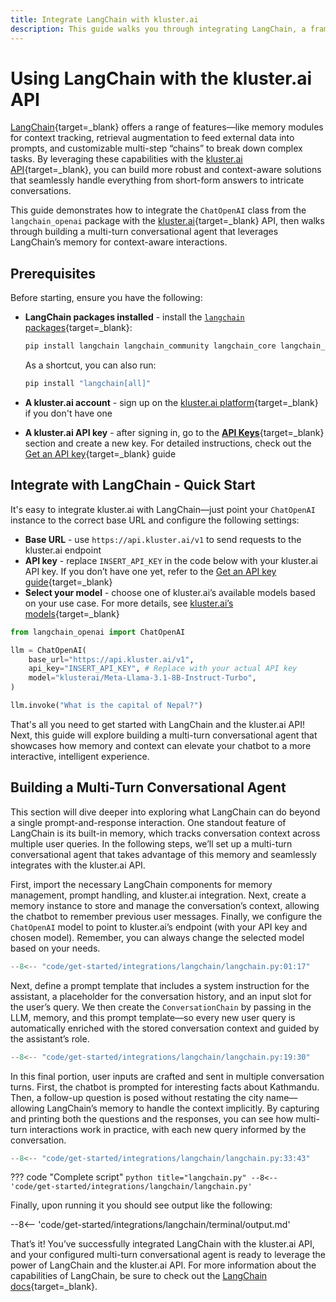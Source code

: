 ```yaml
---
title: Integrate LangChain with kluster.ai
description: This guide walks you through integrating LangChain, a framework designed to simplify the development of LLM powered-applications, with the kluster.ai API.
---
```


# Using LangChain with the kluster.ai API

[LangChain](https://www.langchain.com/){target=\_blank} offers a range of features—like memory modules for context tracking, retrieval augmentation to feed external data into prompts, and customizable multi-step “chains” to break down complex tasks. By leveraging these capabilities with the [kluster.ai API](https://www.kluster.ai/){target=\_blank}, you can build more robust and context-aware solutions that seamlessly handle everything from short-form answers to intricate conversations.

This guide demonstrates how to integrate the `ChatOpenAI` class from the `langchain_openai` package with the [kluster.ai](https://www.kluster.ai/){target=\_blank} API, then walks through building a multi-turn conversational agent that leverages LangChain’s memory for context-aware interactions.

## Prerequisites

Before starting, ensure you have the following:

- **LangChain packages installed** - install the [`langchain` packages](https://github.com/langchain-ai/langchain){target=\_blank}:

    ```bash
    pip install langchain langchain_community langchain_core langchain_openai
    ```

    As a shortcut, you can also run:

    ```bash
    pip install "langchain[all]"
    ```

- **A kluster.ai account** - sign up on the [kluster.ai platform](https://platform.kluster.ai/signup){target=\_blank} if you don't have one
- **A kluster.ai API key** - after signing in, go to the [**API Keys**](https://platform.kluster.ai/apikeys){target=\_blank} section and create a new key. For detailed instructions, check out the [Get an API key](/get-started/get-api-key/){target=\_blank} guide

## Integrate with LangChain - Quick Start

It's easy to integrate kluster.ai with LangChain—just point your `ChatOpenAI` instance to the correct base URL and configure the following settings:

  - **Base URL** - use `https://api.kluster.ai/v1` to send requests to the kluster.ai endpoint
  - **API key** - replace `INSERT_API_KEY` in the code below with your kluster.ai API key. If you don’t have one yet, refer to the [Get an API key guide](/get-started/get-api-key/){target=\_blank}
  - **Select your model** - choose one of kluster.ai’s available models based on your use case. For more details, see [kluster.ai’s models](/api-reference/reference/#list-supported-models){target=\_blank}

```python
from langchain_openai import ChatOpenAI

llm = ChatOpenAI(
    base_url="https://api.kluster.ai/v1",
    api_key="INSERT_API_KEY", # Replace with your actual API key
    model="klusterai/Meta-Llama-3.1-8B-Instruct-Turbo",
)

llm.invoke("What is the capital of Nepal?")
```

That's all you need to get started with LangChain and the kluster.ai API! Next, this guide will explore building a multi-turn conversational agent that showcases how memory and context can elevate your chatbot to a more interactive, intelligent experience.

## Building a Multi-Turn Conversational Agent

This section will dive deeper into exploring what LangChain can do beyond a single prompt-and-response interaction. One standout feature of LangChain is its built-in memory, which tracks conversation context across multiple user queries. In the following steps, we’ll set up a multi-turn conversational agent that takes advantage of this memory and seamlessly integrates with the kluster.ai API.

First, import the necessary LangChain components for memory management, prompt handling, and kluster.ai integration. Next, create a memory instance to store and manage the conversation’s context, allowing the chatbot to remember previous user messages. Finally, we configure the `ChatOpenAI` model to point to kluster.ai’s endpoint (with your API key and chosen model). Remember, you can always change the selected model based on your needs. 

```python
--8<-- "code/get-started/integrations/langchain/langchain.py:01:17"
```

Next, define a prompt template that includes a system instruction for the assistant, a placeholder for the conversation history, and an input slot for the user’s query. We then create the `ConversationChain` by passing in the LLM, memory, and this prompt template—so every new user query is automatically enriched with the stored conversation context and guided by the assistant’s role.

```python
--8<-- "code/get-started/integrations/langchain/langchain.py:19:30"
```

In this final portion, user inputs are crafted and sent in multiple conversation turns. First, the chatbot is prompted for interesting facts about Kathmandu. Then, a follow-up question is posed without restating the city name—allowing LangChain’s memory to handle the context implicitly. By capturing and printing both the questions and the responses, you can see how multi-turn interactions work in practice, with each new query informed by the conversation.

```python
--8<-- "code/get-started/integrations/langchain/langchain.py:33:43"
```

??? code "Complete script"
    ```python title="langchain.py"
    --8<-- 'code/get-started/integrations/langchain/langchain.py'
    ```

Finally, upon running it you should see output like the following:

--8<-- 'code/get-started/integrations/langchain/terminal/output.md'

That’s it! You’ve successfully integrated LangChain with the kluster.ai API, and your configured multi-turn conversational agent is ready to leverage the power of LangChain and the kluster.ai API. For more information about the capabilities of LangChain, be sure to check out the [LangChain docs](https://python.langchain.com/docs/introduction/){target=\_blank}.
